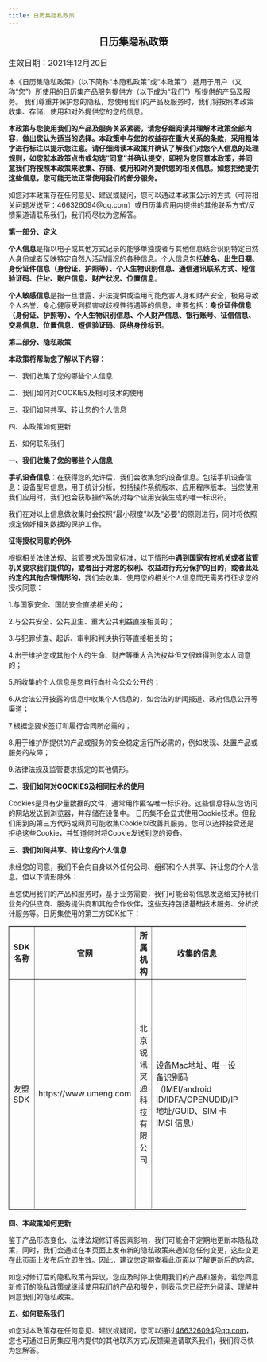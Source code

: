 ```yaml
---
title: 日历集隐私政策
---
```

<meta charset="utf-8">

<meta name="viewport" content="width=device-width, initial-scale=1,maximum-scale=1,user-scalable=no">

<meta http-equiv="Content-Type" content="text/html; charset=utf8">


<div style="layout-grid:15.6pt"><p class="treaty-name" style="layout-grid-mode:char; text-align: center;"><b><span style="font-size: 20px;">日历集隐私政策</span></b></p><div class="treaty-name-bottom-text"><p style="font-size: 16px;">	生效日期：2021年12月20日	</p></div><p><span>本《日历集隐私政策》（以下简称“本隐私政策”或“本政策”）,适用于用户（又称“您”）所使用的日历集产品服务提供方（以下成为“我们”）所提供的产品及服务。	我们尊重并保护您的隐私，您使用我们的产品及服务时，我们将按照本政策收集、存储、使用和对外提供您的您的信息。</span></p><p><b>本政策与您使用我们的产品及服务关系紧密，请您仔细阅读并理解本政策全部内容，做出您认为适当的选择。本政策中与您的权益存在重大关系的条款，采用粗体字进行标注以提示您注意。请仔细阅读本政策并确认了解我们对您个人信息的处理规则，如您就本政策点击或勾选“同意”并确认提交，即视为您同意本政策，并同意我们将按照本政策来收集、存储、使用和对外提供您的相关信息。如您拒绝提供这些信息，您可能无法正常使用我们的部分服务。</b></p><p>如您对本政策存在任何意见、建议或疑问，您可以通过本政策公示的方式（可将相关问题发送至：466326094@qq.com）或日历集应用内提供的其他联系方式/反馈渠道请联系我们，我们将尽快为您解答。</p><p><b>第一部分、定义</b></p><p><b>个人信息</b>是指以电子或其他方式记录的能够单独或者与其他信息结合识别特定自然人身份或者反映特定自然人活动情况的各种信息。个人信息包括<b>姓名、出生日期、身份证件信息（身份证、护照等）、个人生物识别信息、通信通讯联系方式、短信验证码、住址、账户信息、财产状况、位置信息</b>。	</p><p><b>个人敏感信息</b>是指一旦泄露、非法提供或滥用可能危害人身和财产安全，极易导致个人名誉、身心健康受到损害或歧视性待遇等的信息，主要包括：<b>身份证件信息（身份证、护照等）、个人生物识别信息、个人财产信息、银行账号、征信信息、交易信息、位置信息、短信验证码、网络身份标识</b>。	</p><p><b>第二部分、隐私政策</b></p><p><b>本政策将帮助您了解以下内容：</b></p><p>一、我们收集了您的哪些个人信息</p><p>二、我们如何对COOKIES及相同技术的使用</p><p>三、我们如何共享、转让您的个人信息</p><p>四、本政策如何更新</p><p>五、如何联系我们</p><p><b><span>一、我们收集了您的哪些个人信息</span></b></p><p><b>手机设备信息：</b>在获得您的允许后，我们会收集您的设备信息。包括手机设备信息：设备型号信息，用于统计分析。包括操作系统版本、应用程序版本。当您使用我们应用时，我们也会获取操作系统对每个应用安装生成的唯一标识符。	</p><p>	我们在对以上信息做收集时会按照“最小限度”以及“必要”的原则进行，同时将依照规定做好相关数据的保护工作。	</p><p><b>征得授权同意的例外</b></p><p>根据相关法律法规、监管要求及国家标准，以下情形中<b>遇到国家有权机关或者监管机关要求我们提供的，或者出于对您的权利、权益进行充分保护的目的，或者此处约定的其他合理情形的，</b>我们会收集、使用您的相关个人信息而无需另行征求您的授权同意：	</p><p>1.与国家安全、国防安全直接相关的；	</p><p>2.与公共安全、公共卫生、重大公共利益直接相关的；	</p><p>3.与犯罪侦查、起诉、审判和判决执行等直接相关的；	</p><p>4.出于维护您或其他个人的生命、财产等重大合法权益但又很难得到您本人同意的；	</p><p>5.所收集的个人信息是您自行向社会公众公开的；	</p><p>6.从合法公开披露的信息中收集个人信息的，如合法的新闻报道、政府信息公开等渠道；	</p><p>7.根据您要求签订和履行合同所必需的；	</p><p>8.用于维护所提供的产品或服务的安全稳定运行所必需的，例如发现、处置产品或服务的故障；	</p><p>9.法律法规及监管要求规定的其他情形。	</p><p><b>二、我们如何对COOKIES及相同技术的使用</b></p><p>	Cookies是具有少量数据的文件，通常用作匿名唯一标识符。这些信息将从您访问的网站发送到浏览器，并存储在设备中。	日历集不会显式使用Cookie技术。但我们用到的第三方代码或网页可能收集Cookie以改善其服务，您可以选择接受还是拒绝这些Cookie，并知道何时将Cookie发送到您的设备。	</p><p><b>三、我们如何共享、转让您的个人信息</b></p><p>	未经您的同意，我们不会向自身以外任何公司、组织和个人共享、转让您的个人信息。但以下情形除外：	</p><p>	当您使用我们的产品和服务时，基于业务需要，我们可能会将信息发送给支持我们业务的供应商、服务提供商和其他合作伙伴，这些支持包括基础技术服务、分析统计服务等。日历集使用的第三方SDK如下：	</p><table border="1" cellspacing="0" cellpadding="0" style="width: 95%;"><thead style="text-align: center;"><tr><th>SDK名称</th><th>官网</th><th>所属机构</th><th style="width: 110px;">收集的信息</th><th>用途</th></tr></thead><tbody><tr><td>友盟SDK</td><td>https://www.umeng.com</td><td>北京锐讯灵通科技有限公司</td><td>设备Mac地址、唯一设备识别码（IMEI/android ID/IDFA/OPENUDID/IP地址/GUID、SIM 卡 IMSI 信息）</td><td>提供统计分析服务，并通过地理位置校准报表数据准确性，提供基础反作弊能力</td></tr></tbody></table><p><b>四、本政策如何更新</b></p><p>鉴于产品形态变化、法律法规修订等因素影响，我们可能会不定期地更新本隐私政策，同时，我们会通过在本页面上发布新的隐私政策来通知您任何变更，这些变更在此页面上发布后立即生效。因此，建议您定期查看此页面以了解更新后的内容。	</p><p>如您对修订后的隐私政策有异议，您应及时停止使用我们的产品和服务。若您同意新修订的隐私政策或继续使用我们的产品和服务，则表示您已经充分阅读、理解并同意我们的隐私政策。</p><p><b>五、如何联系我们</b></p><p>如您对本政策存在任何意见、建议或疑问，您可以通过<a href="mailto://466326094@qq.com">466326094@qq.com</a>，您也可通过日历集应用内提供的其他联系方式/反馈渠道请联系我们，我们将尽快为您解答。</p><p></p></div>

